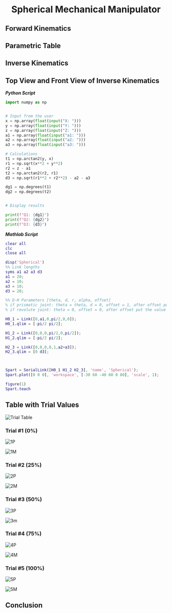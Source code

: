 <div align="center"><h1>
 Spherical Mechanical Manipulator
</h1></div>

## Forward Kinematics

## Parametric Table

## Inverse Kinematics

## Top View and Front View of Inverse Kinematics



***Python Script***

```Python
import numpy as np


# Input from the user
x = np.array(float(input("X: ")))
y = np.array(float(input("Y: ")))
z = np.array(float(input("Z: ")))
a1 = np.array(float(input("a1: ")))
a2 = np.array(float(input("a2: ")))
a3 = np.array(float(input("a3: ")))

# Calculations
t1 = np.arctan2(y, x)
r1 = np.sqrt(x**2 + y**2)
r2 = z - a1
t2 = np.arctan2(r2, r1)
d3 = np.sqrt(r1**2 + r2**2) - a2 - a3

dg1 = np.degrees(t1)
dg2 = np.degrees(t2)


# Display results

print(f"Q1: {dg1}")
print(f"Q2: {dg2}")
print(f"D3: {d3}")
```

***Mathlab Script***

```Matlab
clear all
clc
close all

disp('Spherical')
%% Link lengths
syms a1 a2 a3 d3
a1 = 20;  
a2 = 10;
a3 = 10;
d3 = 20;

%% D-H Parameters [theta, d, r, alpha, offset]
% if prismatic joint: theta = theta, d = 0, offset = 1, after offset put the value of d
% if revolute joint: theta = 0, offset = 0, after offset put the value of theta

H0_1 = Link([0,a1,0,pi/2,0,0]);
H0_1.qlim = [-pi/2 pi/2];

H1_2 = Link([0,0,0,pi/2,0,pi/2]);
H1_2.qlim = [-pi/2 pi/2];

H2_3 = Link([0,0,0,0,1,a2+a3]);
H2_3.qlim = [0 d3];



Spart = SerialLink([H0_1 H1_2 H2_3], 'name', 'Spherical');
Spart.plot([0 0 0], 'workspace', [-30 60 -40 60 0 80], 'scale', 1);

figure(1)
Spart.teach
```


## Table with Trial Values
![Trial Table](https://github.com/user-attachments/assets/c1f7f2bf-9a6c-4409-97d2-ecccb59985f8)
### Trial #1 (0%)

![1P](https://github.com/user-attachments/assets/e55cc59e-c50a-4dd7-9680-c97881bf8afe)

![1M](https://github.com/user-attachments/assets/4a29a303-c1c5-4fb2-92ff-9b603b8dc56c)

### Trial #2 (25%)

![2P](https://github.com/user-attachments/assets/c53663aa-56ed-45f1-87d0-fdd2b06934f8)

![2M](https://github.com/user-attachments/assets/596af7d8-37e1-4129-aa1f-a0801292c40b)

### Trial #3 (50%)

![3P](https://github.com/user-attachments/assets/3adc6ec1-0382-4dc9-a5a6-4b9ced75da0b)

![3m](https://github.com/user-attachments/assets/dcc34393-35c5-4dbe-ac30-7f63d4bf4e82)


### Trial #4 (75%)

![4P](https://github.com/user-attachments/assets/fe24eb45-eb7f-443d-a92c-2c8624696fdf)

![4M](https://github.com/user-attachments/assets/f4983516-e689-47b9-8b3a-ba1f638cae9d)

### Trial #5 (100%)

![5P](https://github.com/user-attachments/assets/a20af2e6-a2a4-4bda-b3c7-6d1fccdbec5e)

![5M](https://github.com/user-attachments/assets/43bf9ad6-b622-47f9-8539-7ef99c161d00)

## Conclusion

